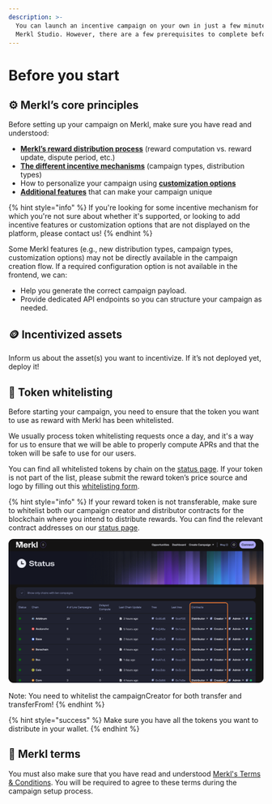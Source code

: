 ```yaml
---
description: >-
  You can launch an incentive campaign on your own in just a few minutes using
  Merkl Studio. However, there are a few prerequisites to complete beforehand.
---
```


# Before you start

## ⚙️ Merkl’s core principles

Before setting up your campaign on Merkl, make sure you have read and understood:

* [**Merkl’s reward distribution process**](../merkl-mechanisms/technical-overview.md) (reward computation vs. reward update, dispute period, etc.)
* [**The different incentive mechanisms**](../merkl-mechanisms/incentive-mechanisms.md) (campaign types, distribution types)
* How to personalize your campaign using [**customization options**](../merkl-mechanisms/customization-options.md)
* [**Additional features**](../merkl-mechanisms/features.md) that can make your campaign unique

{% hint style="info" %}
If you're looking for some incentive mechanism for which you're not sure about whether it's supported, or looking to add incentive features or customization options that are not displayed on the platform, please contact us!
{% endhint %}

Some Merkl features (e.g., new distribution types, campaign types, customization options) may not be directly available in the campaign creation flow. If a required configuration option is not available in the frontend, we can:

* Help you generate the correct campaign payload.
* Provide dedicated API endpoints so you can structure your campaign as needed.

## 🪙 Incentivized assets

Inform us about the asset(s) you want to incentivize. If it’s not deployed yet, deploy it!

## 📝 Token whitelisting

Before starting your campaign, you need to ensure that the token you want to use as reward with Merkl has been whitelisted.

We usually process token whitelisting requests once a day, and it's a way for us to ensure that we will be able to properly compute APRs and that the token will be safe to use for our users.

You can find all whitelisted tokens by chain on the [status page](https://app.merkl.xyz/status). If your token is not part of the list, please submit the reward token’s price source and logo by filling out this [whitelisting form](https://anglemoney.notion.site/1aecfed0d48c808a8194fe2befd50bdb?pvs=105).

{% hint style="info" %}
If your reward token is not transferable, make sure to whitelist both our campaign creator and distributor contracts for the blockchain where you intend to distribute rewards. You can find the relevant contract addresses on our [status page](https://app.merkl.xyz/status).



![](<../.gitbook/assets/Status page doc.png>)



Note: You need to whitelist the campaignCreator for both transfer and transferFrom!
{% endhint %}

{% hint style="success" %}
Make sure you have all the tokens you want to distribute in your wallet.
{% endhint %}

## 📃 Merkl terms

You must also make sure that you have read and understood [Merkl's Terms & Conditions](https://app.merkl.xyz/terms). You will be required to agree to these terms during the campaign setup process.
